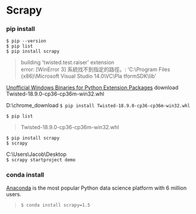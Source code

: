 # Scrapy

### pip install

`$ pip --version`  
`$ pip list`  
`$ pip install scrapy`  

> building 'twisted.test.raiser' extension  
>  error: [WinError 3] 系統找不到指定的路徑。: 'C:\\Program Files (x86)\\Microsoft Visual Studio 14.0\\VC\\Pla
tformSDK\\lib' 

[Unofficial Windows Binaries for Python Extension Packages](https://www.lfd.uci.edu/~gohlke/pythonlibs/)
download Twisted-18.9.0-cp36-cp36m-win32.whl


D:\chrome_download
`$ pip install Twisted-18.9.0-cp36-cp36m-win32.whl`  


`$ pip list`   
> Twisted-18.9.0-cp36-cp36m-win32.whl  

`$ pip install scrapy`   
`$ scrapy`  

C:\Users\Jacob\Desktop  
`$ scrapy startproject demo`  


### conda install
[Anaconda](https://www.anaconda.com/) is the most popular Python data science platform with 6 million users.
> `$ conda install scrapy=1.5`    